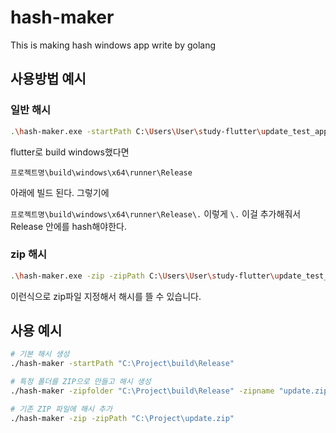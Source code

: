 # hash-maker
 This is making hash windows app write by golang


## 사용방법 예시

### 일반 해시

```bash
.\hash-maker.exe -startPath C:\Users\User\study-flutter\update_test_app_1\build\windows\x64\runner\Release\.
```

flutter로 build windows했다면

`프로젝트명\build\windows\x64\runner\Release`

아래에 빌드 된다. 그렇기에

`프로젝트명\build\windows\x64\runner\Release\.` 이렇게 `\.` 이걸 추가해줘서 Release 안에를 hash해야한다.


### zip 해시

```bash
.\hash-maker.exe -zip -zipPath C:\Users\User\study-flutter\update_test_app_1\build\windows\x64\runner\Release.zip
```

이런식으로 zip파일 지정해서 해시를 뜰 수 있습니다.


## 사용 예시

```bash
# 기본 해시 생성
./hash-maker -startPath "C:\Project\build\Release"

# 특정 폴더를 ZIP으로 만들고 해시 생성
./hash-maker -zipfolder "C:\Project\build\Release" -zipname "update.zip"

# 기존 ZIP 파일에 해시 추가
./hash-maker -zip -zipPath "C:\Project\update.zip"
```